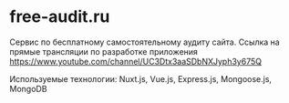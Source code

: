 # free-audit.ru

Сервис по бесплатному самостоятельному аудиту сайта.
Ссылка на прямые трансляции по разработке приложения https://www.youtube.com/channel/UC3Dtx3aaSDbNXJyph3y675Q

Используемые технологии:
Nuxt.js, Vue.js, Express.js, Mongoose.js, MongoDB
